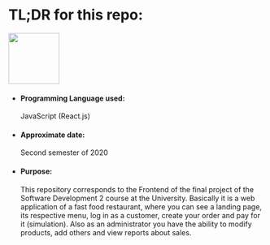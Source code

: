 <h1>TL;DR for this repo:</h1>
<img src="https://upload.wikimedia.org/wikipedia/commons/a/a7/React-icon.svg" height="100" width="100">
<ul>
  <li><h4>Programming Language used:</h4>JavaScript (React.js)</li>
  <li><h4>Approximate date:</h4>Second semester of 2020</li>
  <li><h4>Purpose:</h4>This repository corresponds to the Frontend of the final project of the Software Development 2 course at the University. Basically it is a web application of a fast food restaurant, where you can see a landing page, its respective menu, log in as a customer, create your order and pay for it (simulation). Also as an administrator you have the ability to modify products, add others and view reports about sales.</li>
</ul>
